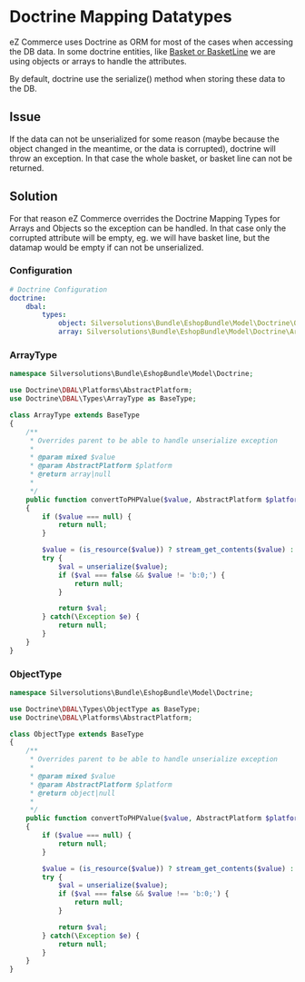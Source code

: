 # Doctrine Mapping Datatypes

eZ Commerce uses Doctrine as ORM for most of the cases when accessing the DB data. In some doctrine entities, like [Basket or BasketLine](Basket-data-model_23560234.html) we are using objects or arrays to handle the attributes.

By default, doctrine use the serialize() method when storing these data to the DB.

## Issue

If the data can not be unserialized for some reason (maybe because the object changed in the meantime, or the data is corrupted), doctrine will throw an exception. In that case the whole basket, or basket line can not be returned.

## Solution

For that reason eZ Commerce overrides the Doctrine Mapping Types for Arrays and Objects so the exception can be handled. In that case only the corrupted attribute will be empty, eg. we will have basket line, but the datamap would be empty if can not be unserialized.

### Configuration

``` yaml
# Doctrine Configuration
doctrine:
    dbal:
        types:
            object: Silversolutions\Bundle\EshopBundle\Model\Doctrine\ObjectType
            array: Silversolutions\Bundle\EshopBundle\Model\Doctrine\ArrayType
```

### ArrayType

``` php
namespace Silversolutions\Bundle\EshopBundle\Model\Doctrine;

use Doctrine\DBAL\Platforms\AbstractPlatform;
use Doctrine\DBAL\Types\ArrayType as BaseType;

class ArrayType extends BaseType
{
    /**
     * Overrides parent to be able to handle unserialize exception
     *
     * @param mixed $value
     * @param AbstractPlatform $platform
     * @return array|null
     *
     */
    public function convertToPHPValue($value, AbstractPlatform $platform)
    {
        if ($value === null) {
            return null;
        }

        $value = (is_resource($value)) ? stream_get_contents($value) : $value;
        try {
            $val = unserialize($value);
            if ($val === false && $value != 'b:0;') {
                return null;
            }

            return $val;
        } catch(\Exception $e) {
            return null;
        }
    }
}
```

### ObjectType

``` php
namespace Silversolutions\Bundle\EshopBundle\Model\Doctrine;

use Doctrine\DBAL\Types\ObjectType as BaseType;
use Doctrine\DBAL\Platforms\AbstractPlatform;

class ObjectType extends BaseType
{
    /**
     * Overrides parent to be able to handle unserialize exception
     *
     * @param mixed $value
     * @param AbstractPlatform $platform
     * @return object|null
     *
     */
    public function convertToPHPValue($value, AbstractPlatform $platform)
    {
        if ($value === null) {
            return null;
        }

        $value = (is_resource($value)) ? stream_get_contents($value) : $value;
        try {
            $val = unserialize($value);
            if ($val === false && $value !== 'b:0;') {
                return null;
            }

            return $val;
        } catch(\Exception $e) {
            return null;
        }
    }
}
```
